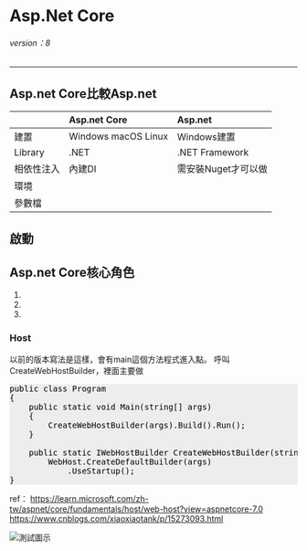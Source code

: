 Asp.Net Core
==============
###### version：8

---

## Asp.net Core比較Asp.net
||Asp.net Core|Asp.net|
|:-|:-|:-|
|建置|Windows macOS Linux|Windows建置|
|Library|.NET|.NET Framework|
|相依性注入|內建DI|需安裝Nuget才可以做|
|環境|||
|參數檔|||

## 啟動

## Asp.net Core核心角色
1. 
2. 
3. 

### Host
以前的版本寫法是這樣，會有main這個方法程式進入點。
呼叫CreateWebHostBuilder，裡面主要做
<pre style="background:#ededec;color:black;">
public class Program
{
    public static void Main(string[] args)
    {
        CreateWebHostBuilder(args).Build().Run();
    }

    public static IWebHostBuilder CreateWebHostBuilder(string[] args) =>
        WebHost.CreateDefaultBuilder(args)
            .UseStartup<Startup>();
}
</pre>


ref：
https://learn.microsoft.com/zh-tw/aspnet/core/fundamentals/host/web-host?view=aspnetcore-7.0
https://www.cnblogs.com/xiaoxiaotank/p/15273093.html

![測試圖示]()